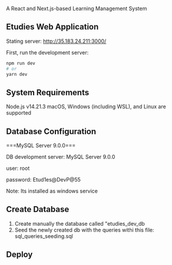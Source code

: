 A React and Next.js-based Learning Management System
## Etudies Web Application

Stating server: http://35.183.24.211:3000/

First, run the development server:

```bash
npm run dev
# or
yarn dev
```
## System Requirements
Node.js v14.21.3
macOS, Windows (including WSL), and Linux are supported

## Database Configuration
===MySQL Server 9.0.0===

DB development server: MySQL Server 9.0.0

user: root

password: Etud1es@DevP@55

Note: Its installed as windows service


## Create Database

1. Create manually the database called "etudies_dev_db
2. Seed the newly created db with the queries withi this file: sql_queries_seeding.sql

## Deploy 


